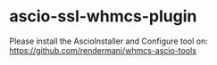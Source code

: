 # ascio-ssl-whmcs-plugin

Please install the AscioInstaller and Configure tool on: https://github.com/rendermani/whmcs-ascio-tools


